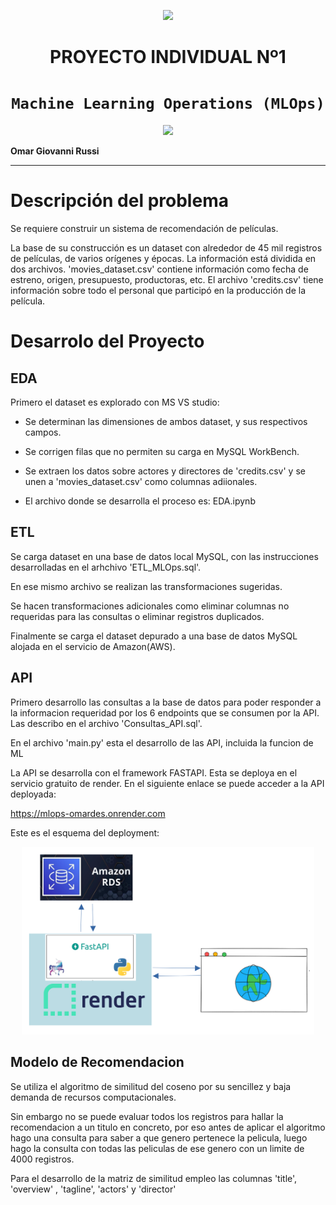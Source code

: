 <p align=center><img src=https://d31uz8lwfmyn8g.cloudfront.net/Assets/logo-henry-white-lg.png><p>

# <h1 align=center> **PROYECTO INDIVIDUAL Nº1** </h1>

# <h1 align=center>**`Machine Learning Operations (MLOps)`**</h1>

<p align="center">
<img src="https://user-images.githubusercontent.com/67664604/217914153-1eb00e25-ac08-4dfa-aaf8-53c09038f082.png"  height=300>
</p>

**Omar Giovanni Russi**

<hr>  

# **Descripción del problema**
Se requiere construir un sistema de recomendación de películas.

La base de su construcción es un dataset con alrededor de 45 mil registros de películas, de varios orígenes y épocas. La información está dividida en dos archivos. 'movies_dataset.csv' contiene información como fecha de estreno, origen, presupuesto, productoras, etc. El archivo 'credits.csv' tiene información sobre todo el personal que participó en la producción de la película.

# **Desarrolo del Proyecto**

## **EDA**
Primero el dataset es explorado con MS VS studio:
+ Se determinan las dimensiones de ambos dataset, y sus respectivos campos.

+ Se corrigen filas que no permiten su carga en MySQL WorkBench.

+ Se extraen los datos sobre actores y directores de 'credits.csv' y se unen a 'movies_dataset.csv' como columnas adiionales.

+ El archivo donde se desarrolla el proceso es: EDA.ipynb

## **ETL**
Se carga dataset en una base de datos local MySQL, con las instrucciones desarrolladas en el arhchivo 'ETL_MLOps.sql'.

En ese mismo archivo se realizan las transformaciones sugeridas.

Se hacen transformaciones adicionales como eliminar columnas no requeridas para las consultas o eliminar registros duplicados.

Finalmente se carga el dataset depurado a una base de datos MySQL alojada en el servicio de Amazon(AWS).

## **API**

Primero desarrollo las consultas a la base de datos para poder responder a la informacion requeridad por los 6 endpoints que se consumen por la API. Las describo en el archivo 'Consultas_API.sql'.

En el archivo 'main.py' esta el desarrollo de las API, incluida la funcion de ML

La API se desarrolla con el framework FASTAPI. Esta se deploya en el servicio gratuito de render. En el siguiente enlace se puede acceder a la API deployada:

https://mlops-omardes.onrender.com 

Este es el esquema del deployment:

<p align="center">
<img src="https://github.com/OmarDes/pimlops_movies/blob/main/src/EsquemaDeployment.PNG"  height=300>
</p>

## **Modelo de Recomendacion**

Se utiliza el algoritmo de similitud del coseno por su sencillez y baja demanda de recursos computacionales.

Sin embargo no se puede evaluar todos los registros para hallar la recomendacion a un titulo en concreto, por eso antes de aplicar el algoritmo hago una consulta para saber a que genero pertenece la pelicula, luego hago la consulta con todas las peliculas de ese genero con un limite de 4000 registros.

Para el desarrollo de la matriz de similitud empleo las columnas 'title', 'overview' , 'tagline', 'actors' y 'director'
